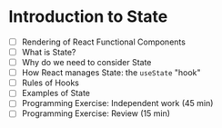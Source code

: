 # Introduction to State

- [ ] Rendering of React Functional Components
- [ ] What is State?
- [ ] Why do we need to consider State
- [ ] How React manages State:  the `useState` "hook"
- [ ] Rules of Hooks
- [ ] Examples of State
- [ ] Programming Exercise: Independent work (45 min)
- [ ] Programming Exercise: Review (15 min)
